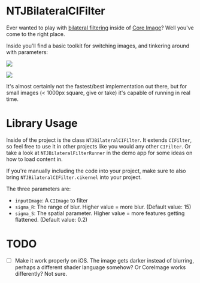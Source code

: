 NTJBilateralCIFilter
====================

Ever wanted to play with [bilateral filtering](https://en.wikipedia.org/wiki/Bilateral_filter) inside of [Core Image](https://developer.apple.com/library/mac/documentation/GraphicsImaging/Conceptual/CoreImaging/ci_intro/ci_intro.html#//apple_ref/doc/uid/TP30001185-CH1-TPXREF101)? Well you've come to the right place.

Inside you'll find a basic toolkit for switching images, and tinkering around with parameters:

![](https://s3.amazonaws.com/f.cl.ly/items/0F0R1g0G0o211R3r0g1o/Screen%20Shot%202016-06-03%20at%206.04.26%20AM.png?v=4d2a974f)

![](https://s3.amazonaws.com/f.cl.ly/items/081f013U3u0s132E3L40/Screen%20Shot%202016-06-03%20at%206.02.57%20AM.png?v=e3f20e9c)

It's almost certainly not the fastest/best implementation out there, but for small images (< 1000px square, give or take) it's capable of running in real time.

Library Usage
=============

Inside of the project is the class `NTJBilateralCIFilter`. It extends `CIFilter`, so feel free to use it in other projects like you would any other `CIFilter`. Or take a look at `NTJBilateralFilterRunner` in the demo app for some ideas on how to load content in.

If you're manually including the code into your project, make sure to also bring `NTJBilateralCIFilter.cikernel` into your project.

The three parameters are:

 - `inputImage`: A `CIImage` to filter
 - `sigma_R`: The range of blur. Higher value = more blur. (Default value: 15)
 - `sigma_S`: The spatial parameter. Higher value = more features getting flattened. (Default value: 0.2)

 TODO
 ====

  - [ ] Make it work properly on iOS. The image gets darker instead of blurring, perhaps a different shader language somehow? Or CoreImage works differently? Not sure.